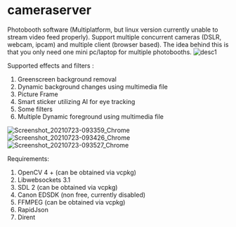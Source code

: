 # cameraserver
Photobooth software (Multiplatform, but linux version currently unable to stream video feed properly). Support multiple concurrent cameras (DSLR, webcam, ipcam) and multiple client (browser based). The idea behind this is that you only need one mini pc/laptop for multiple photobooths.
![desc1](https://user-images.githubusercontent.com/64301921/126728803-010e898d-3c5f-4eec-9da7-1beb88fec06a.jpg)

Supported effects and filters :
1. Greenscreen background removal
2. Dynamic background changes using multimedia file
3. Picture Frame
4. Smart sticker utilizing AI for eye tracking
5. Some filters
6. Multiple Dynamic foreground using multimedia file

![Screenshot_20210723-093359_Chrome](https://user-images.githubusercontent.com/64301921/126732671-2ff9a2a5-247d-496b-a32a-f34c607e785a.jpg)
![Screenshot_20210723-093426_Chrome](https://user-images.githubusercontent.com/64301921/126732677-6de13c3f-409d-49b7-bed3-7c32ba246f6e.jpg)
![Screenshot_20210723-093527_Chrome](https://user-images.githubusercontent.com/64301921/126732690-7e51421d-91de-44ad-8d39-f0fe7dadbd02.jpg)

Requirements:
1. OpenCV 4 + (can be obtained via vcpkg)
2. Libwebsockets 3.1
3. SDL 2 (can be obtained via vcpkg)
4. Canon EDSDK (non free, currently disabled)
5. FFMPEG (can be obtained via vcpkg)
6. RapidJson
7. Dirent
